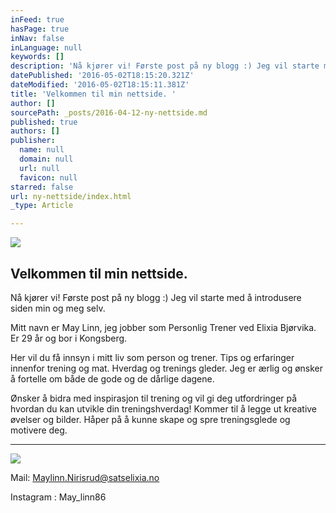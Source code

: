 ```yaml
---
inFeed: true
hasPage: true
inNav: false
inLanguage: null
keywords: []
description: 'Nå kjører vi! Første post på ny blogg :) Jeg vil starte med å introdusere siden min og meg selv. '
datePublished: '2016-05-02T18:15:20.321Z'
dateModified: '2016-05-02T18:15:11.381Z'
title: 'Velkommen til min nettside. '
author: []
sourcePath: _posts/2016-04-12-ny-nettside.md
published: true
authors: []
publisher:
  name: null
  domain: null
  url: null
  favicon: null
starred: false
url: ny-nettside/index.html
_type: Article

---
```

![](https://the-grid-user-content.s3-us-west-2.amazonaws.com/50ba0463-60a5-4951-9e6b-1a81d1d43c50.jpg)

## Velkommen til min nettside. 

Nå kjører vi! Første post på ny blogg :) Jeg vil starte med å introdusere siden min og meg selv. 

Mitt navn er May Linn, jeg jobber som Personlig Trener ved Elixia Bjørvika. Er 29 år og bor i Kongsberg. 

Her vil du få innsyn i mitt liv som person og trener. Tips og erfaringer innenfor trening og mat. Hverdag og trenings gleder. Jeg er ærlig og ønsker å fortelle om både de gode og de dårlige dagene. 

Ønsker å bidra med inspirasjon til trening og vil gi deg utfordringer på hvordan du kan utvikle din treningshverdag! Kommer til å legge ut kreative øvelser og bilder. Håper på å kunne skape og spre treningsglede og motivere deg.

****
![](https://the-grid-user-content.s3-us-west-2.amazonaws.com/68957967-2f2f-4ec8-b252-34db5c427679.jpg)

Mail: Maylinn.Nirisrud@satselixia.no

Instagram : May\_linn86